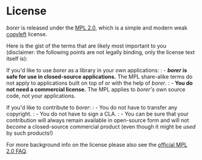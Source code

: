 License
=======

_borer_ is released under the [MPL 2.0][1], which is a simple and modern weak [copyleft][2] license.

Here is the gist of the terms that are likely most important to you (disclaimer: the following points are not legally
binding, only the license text itself is):

If you'd like to use _borer_ as a library in your own applications:
:  - **_borer_ is safe for use in closed-source applications.**
   The MPL share-alike terms do not apply to applications built on top of or with the help of _borer_.
:  - **You do not need a commercial license.**
   The MPL applies to _borer's_ own source code, not your applications.

If you'd like to contribute to _borer_:
:  - You do not have to transfer any copyright.
:  - You do not have to sign a CLA.
:  - You can be sure that your contribution will always remain available in open-source form and
   will not *become* a closed-source commercial product (even though it might be *used* by such products!)

For more background info on the license please also see the [official MPL 2.0 FAQ][3].

  [1]: https://www.mozilla.org/en-US/MPL/2.0/
  [2]: http://en.wikipedia.org/wiki/Copyleft
  [3]: https://www.mozilla.org/en-US/MPL/2.0/FAQ/